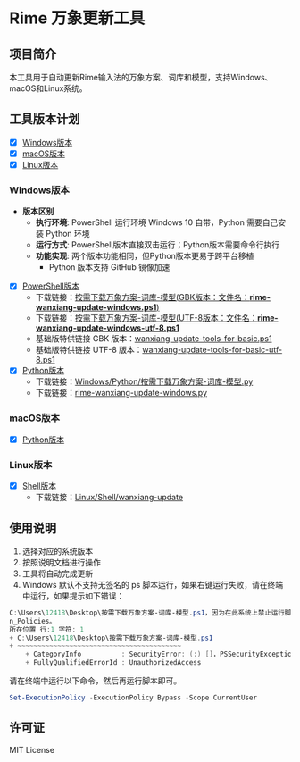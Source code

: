# Rime 万象更新工具

## 项目简介

本工具用于自动更新Rime输入法的万象方案、词库和模型，支持Windows、macOS和Linux系统。

## 工具版本计划

- [x] [Windows版本](./Windows/README.md)
- [x] [macOS版本](./Mac/README.md)
- [x] [Linux版本](./Linux/README.md)

### Windows版本

- **版本区别**
  - **执行环境**: PowerShell 运行环境 Windows 10 自带，Python 需要自己安装 Python 环境
  - **运行方式**: PowerShell版本直接双击运行；Python版本需要命令行执行
  - **功能实现**: 两个版本功能相同，但Python版本更易于跨平台移植
    - Python 版本支持 GitHub 镜像加速

- [x] [PowerShell版本](./Windows/PowerShell/README.md)
  - 下载链接：[按需下载万象方案-词库-模型(GBK版本：文件名：**rime-wanxiang-update-windows.ps1**)](https://github.com/expoli/rime-wanxiang-update-tools/releases/latest/download/rime-wanxiang-update-windows.ps1)
  - 下载链接：[按需下载万象方案-词库-模型(UTF-8版本：文件名：**rime-wanxiang-update-windows-utf-8.ps1**](https://github.com/expoli/rime-wanxiang-update-tools/releases/latest/download/rime-wanxiang-update-windows-utf-8.ps1)
  - 基础版特供链接 GBK 版本：[wanxiang-update-tools-for-basic.ps1](https://github.com/expoli/rime-wanxiang-update-tools/releases/latest/download/rime-wanxiang-update-windows-for-basic-utf-8.ps1)
  - 基础版特供链接 UTF-8 版本：[wanxiang-update-tools-for-basic-utf-8.ps1](https://github.com/expoli/rime-wanxiang-update-tools/releases/latest/download/rime-wanxiang-update-windows-for-basic-utf-8.ps1)
- [x] [Python版本](./Windows/Python/README.md)
  - 下载链接：[Windows/Python/按需下载万象方案-词库-模型.py](https://github.com/expoli/rime-wanxiang-update-tools/raw/refs/heads/main/Windows/Python/%E6%8C%89%E9%9C%80%E4%B8%8B%E8%BD%BD%E4%B8%87%E8%B1%A1%E6%96%B9%E6%A1%88-%E8%AF%8D%E5%BA%93-%E6%A8%A1%E5%9E%8B.py)
  - 下载链接：[rime-wanxiang-update-windows.py](https://github.com/expoli/rime-wanxiang-update-tools/releases/latest/download/rime-wanxiang-update-windows.py)

### macOS版本
- [x] [Python版本](./Mac/Python/README.md)


### Linux版本

- [x] [Shell版本](./Linux/Shell/README.md)
  - 下载链接：[Linux/Shell/wanxiang-update](https://github.com/expoli/rime-wanxiang-update-tools/releases/latest/download/linux-wanxiang-update)

## 使用说明

1. 选择对应的系统版本
2. 按照说明文档进行操作
3. 工具将自动完成更新
4. Windows 默认不支持无签名的 ps 脚本运行，如果右键运行失败，请在终端中运行，如果提示如下错误：

```PowerShell
C:\Users\12418\Desktop\按需下载万象方案-词库-模型.ps1，因为在此系统上禁止运行脚本。有关详细信息，请参阅 https:/go.microsoft.com/fwlink/?LinkID=135170 中的 about_Executio
n_Policies。
所在位置 行:1 字符: 1
+ C:\Users\12418\Desktop\按需下载万象方案-词库-模型.ps1
+ ~~~~~~~~~~~~~~~~~~~~~~~~~~~~~~~~~~~~~~~~~
    + CategoryInfo          : SecurityError: (:) []，PSSecurityException
    + FullyQualifiedErrorId : UnauthorizedAccess
```

请在终端中运行以下命令，然后再运行脚本即可。 

```PowerShell
Set-ExecutionPolicy -ExecutionPolicy Bypass -Scope CurrentUser
```

## 许可证

MIT License
